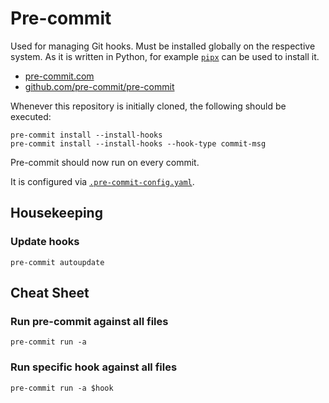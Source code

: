 # Pre-commit

Used for managing Git hooks. Must be installed globally on the respective
system. As it is written in Python, for example
[`pipx`](https://github.com/pypa/pipx) can be used to install it.

- [pre-commit.com](https://pre-commit.com)
- [github.com/pre-commit/pre-commit](https://github.com/pre-commit/pre-commit)

Whenever this repository is initially cloned, the following should be executed:

```shell
pre-commit install --install-hooks
pre-commit install --install-hooks --hook-type commit-msg
```

Pre-commit should now run on every commit.

It is configured via [`.pre-commit-config.yaml`](../../.pre-commit-config.yaml).

## Housekeeping

### Update hooks

```shell
pre-commit autoupdate
```

## Cheat Sheet

### Run pre-commit against all files

```shell
pre-commit run -a
```

### Run specific hook against all files

```shell
pre-commit run -a $hook
```
